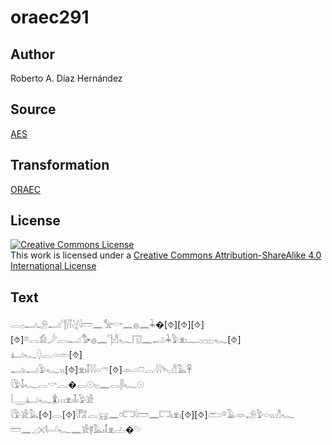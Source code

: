 # oraec291

## Author

Roberto A. Díaz Hernández

## Source

[AES](https://github.com/simondschweitzer/aes)

## Transformation

[ORAEC](https://oraec.github.io/)

## License

<a rel="license" href="http://creativecommons.org/licenses/by-sa/4.0/"><img alt="Creative Commons License" style="border-width:0" src="https://i.creativecommons.org/l/by-sa/4.0/88x31.png" /></a><br />This work is licensed under a <a rel="license" href="http://creativecommons.org/licenses/by-sa/4.0/">Creative Commons Attribution-ShareAlike 4.0 International License</a>

## Text

𓂋𓊪𓂝𓄂𓂝𓊹𓍛𓌐𓋔𓇋𓏠𓈖𓅡𓎡𓈖𓐍𓈖𓇓�[⯑][⯑][⯑]<br>
[⯑]𓎼𓂋𓀁𓌳𓐙𓂝𓅜𓐍𓈖𓊹𓀭𓆑𓉔𓈖𓂢𓇓𓅱𓁷𓏤𓊃𓊪𓊔𓆑[⯑]<br>
𓂞𓆑𓆭𓐛𓏏𓏛[⯑]<br>
𓂝𓏤𓂝𓅱𓆑𓏭[⯑]𓁷𓏤𓄤𓇋𓇋𓏏𓍼[⯑]𓁹𓏏𓈞𓐛𓇋𓇋𓊦𓀭𓅓𓋹<br>
𓇋𓅱𓄤𓆑𓂋𓎡𓐛�𓂋𓇳𓏤𓊪𓈖𓂋𓋴𓆑𓇳<br>
𓌉𓇾𓂞𓆑𓇇𓏥𓁷𓏤𓄤𓏤𓅱𓀀<br>
𓇋𓅱𓀀𓅓[⯑]𓂋[⯑]𓇋𓀗𓐛𓄚𓈖𓏌𓉐𓇋𓏠𓈖𓉐𓏤𓁷𓏤[⯑][⯑]𓂧𓎼𓄿𓁺𓄂𓅱𓏏𓏭𓀭𓆑<br>
𓏠𓈖𓈎𓏴𓂡𓆑𓈖𓀀𓊢𓅓𓏤𓄤𓁷𓐟�𓍢𓎆<br>
